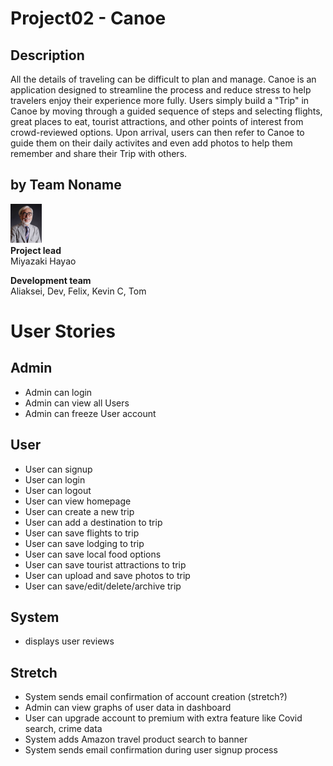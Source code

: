 # Project02 - Canoe
## Description
All the details of traveling can be difficult to plan and manage. Canoe is an application designed to streamline the process and reduce stress to help travelers enjoy their experience more fully. Users simply build a "Trip" in Canoe by moving through a guided sequence of steps and selecting flights, great places to eat, tourist attractions, and other points of interest from crowd-reviewed options. Upon arrival, users can then refer to Canoe to guide them on their daily activites and even add photos to help them remember and share their Trip with others.   
## by Team Noname

![Miyazaki](./miyazaki.png)  \
**Project lead** \
Miyazaki Hayao


**Development team** \
Aliaksei, Dev, Felix, Kevin C, Tom 

# User Stories
## Admin
- Admin can login
- Admin can view all Users
- Admin can freeze User account

## User
- User can signup
- User can login
- User can logout
- User can view homepage
- User can create a new trip
- User can add a destination to trip
- User can save flights to trip
- User can save lodging to trip
- User can save local food options
- User can save tourist attractions to trip
- User can upload and save photos to trip
- User can save/edit/delete/archive trip
    
## System
- displays user reviews

## Stretch
- System sends email confirmation of account creation (stretch?)
- Admin can view graphs of user data in dashboard
- User can upgrade account to premium with extra feature like Covid search, crime data
- System adds Amazon travel product search to banner
- System sends email confirmation during user signup process
